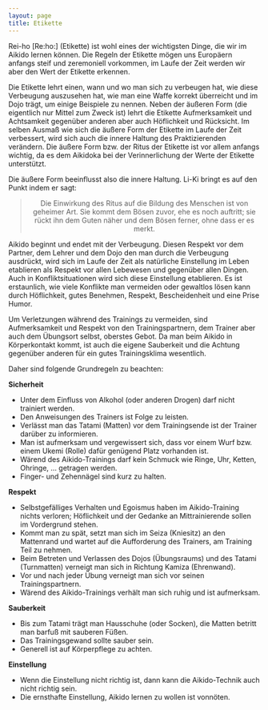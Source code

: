 ```yaml
---
layout: page
title: Etikette
---
```


<div class="container block" markdown="1">


Rei-ho \[Re:ho:\] (Etikette) ist wohl eines der wichtigsten Dinge, die wir im Aikido lernen können. Die Regeln der Etikette mögen uns Europäern anfangs steif und zeremoniell vorkommen, im Laufe der Zeit werden wir aber den Wert der Etikette erkennen.

Die Etikette lehrt einen, wann und wo man sich zu verbeugen hat, wie diese Verbeugung auszusehen hat, wie man eine Waffe korrekt überreicht und im Dojo trägt, um einige Beispiele zu nennen. Neben der äußeren Form (die eigentlich nur Mittel zum Zweck ist) lehrt die Etikette Aufmerksamkeit und Achtsamkeit gegenüber anderen aber auch Höflichkeit und Rücksicht. Im selben Ausmaß wie sich die äußere Form der Etikette im Laufe der Zeit verbessert, wird sich auch die innere Haltung des Praktizierenden verändern. Die äußere Form bzw. der Ritus der Etikette ist vor allem anfangs wichtig, da es dem Aikidoka bei der Verinnerlichung der Werte der Etikette unterstützt.

Die äußere Form beeinflusst also die innere Haltung. Li-Ki bringt es auf den Punkt indem er sagt:

> <center> Die Einwirkung des Ritus auf die Bildung des Menschen ist von geheimer Art. Sie kommt dem Bösen zuvor, ehe es noch auftritt; sie rückt ihn dem Guten näher und dem Bösen ferner, ohne dass er es merkt.</center>

Aikido beginnt und endet mit der Verbeugung. Diesen Respekt vor dem Partner, dem Lehrer und dem Dojo den man durch die Verbeugung ausdrückt, wird sich im Laufe der Zeit als natürliche Einstellung im Leben etablieren als Respekt vor allen Lebewesen und gegenüber allen Dingen. Auch in Konfliktsituationen wird sich diese Einstellung etablieren. Es ist erstaunlich, wie viele Konflikte man vermeiden oder gewaltlos lösen kann durch Höflichkeit, gutes Benehmen, Respekt, Bescheidenheit und eine Prise Humor.

Um Verletzungen während des Trainings zu vermeiden, sind Aufmerksamkeit und Respekt von den Trainingspartnern, dem Trainer aber auch dem Übungsort selbst, oberstes Gebot. Da man beim Aikido in Körperkontakt kommt, ist auch die eigene Sauberkeit und die Achtung gegenüber anderen für ein gutes Trainingsklima wesentlich.

Daher sind folgende Grundregeln zu beachten:
  
**Sicherheit**

* Unter dem Einfluss von Alkohol (oder anderen Drogen) darf nicht trainiert werden.
* Den Anweisungen des Trainers ist Folge zu leisten.
* Verlässt man das Tatami (Matten) vor dem Trainingsende ist der Trainer darüber zu informieren.
* Man ist aufmerksam und vergewissert sich, dass vor einem Wurf bzw. einem Ukemi (Rolle) dafür genügend Platz vorhanden ist.
* Wärend des Aikido-Trainings darf kein Schmuck wie Ringe, Uhr, Ketten, Ohringe, … getragen werden.
* Finger- und Zehennägel sind kurz zu halten.

**Respekt**

* Selbstgefälliges Verhalten und Egoismus haben im Aikido-Training nichts verloren; Höflichkeit und der Gedanke an Mittrainierende sollen im Vordergrund stehen.
* Kommt man zu spät, setzt man sich im Seiza (Kniesitz) an den Mattenrand und wartet auf die Aufforderung des Trainers, am Training Teil zu nehmen.
* Beim Betreten und Verlassen des Dojos (Übungsraums) und des Tatami (Turnmatten) verneigt man sich in Richtung Kamiza (Ehrenwand).
* Vor und nach jeder Übung verneigt man sich vor seinen Trainingspartnern.
* Wärend des Aikido-Trainings verhält man sich ruhig und ist aufmerksam.

**Sauberkeit**

* Bis zum Tatami trägt man Hausschuhe (oder Socken), die Matten betritt man barfuß mit sauberen Füßen.
* Das Trainingsgewand sollte sauber sein.
* Generell ist auf Körperpflege zu achten.

**Einstellung**

* Wenn die Einstellung nicht richtig ist, dann kann die Aikido-Technik auch nicht richtig sein.
* Die ernsthafte Einstellung, Aikido lernen zu wollen ist vonnöten.

</div>